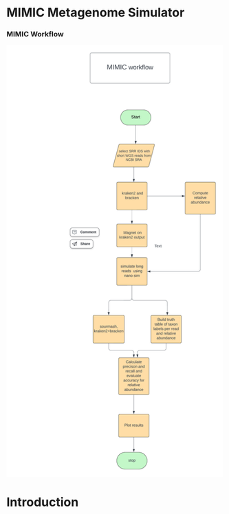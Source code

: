 # MIMIC Metagenome Simulator

### MIMIC Workflow
![alt text](docs/img/Workflow.png)

# Introduction
